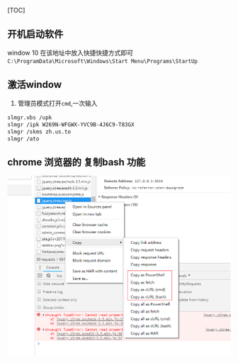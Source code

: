 [TOC]

## 开机启动软件
window 10 
在该地址中放入快捷快捷方式即可
`C:\ProgramData\Microsoft\Windows\Start Menu\Programs\StartUp`

## 激活window
1. 管理员模式打开`cmd`,一次输入
```
slmgr.vbs /upk
slmgr /ipk W269N-WFGWX-YVC9B-4J6C9-T83GX
slmgr /skms zh.us.to
slmgr /ato
```
## chrome 浏览器的 复制bash 功能
![](images/Snipaste_2018-12-06_12-56-50.png)